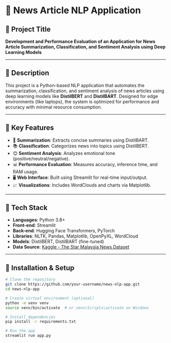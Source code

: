 # 📰 News Article NLP Application

## 🧠 Project Title
**Development and Performance Evaluation of an Application for News Article Summarization, Classification, and Sentiment Analysis using Deep Learning Models**

---

## 📘 Description
This project is a Python-based NLP application that automates the summarization, classification, and sentiment analysis of news articles using deep learning models like **DistilBERT** and **DistilBART**. Designed for edge environments (like laptops), the system is optimized for performance and accuracy with minimal resource consumption.

---

## 🎯 Key Features
- 📝 **Summarization**: Extracts concise summaries using DistilBART.
- 📚 **Classification**: Categorizes news into topics using DistilBERT.
- 😊 **Sentiment Analysis**: Analyzes emotional tone (positive/neutral/negative).
- 📊 **Performance Evaluation**: Measures accuracy, inference time, and RAM usage.
- 🖥️ **Web Interface**: Built using Streamlit for real-time input/output.
- 📈 **Visualizations**: Includes WordClouds and charts via Matplotlib.

---

## 🔧 Tech Stack
- **Languages**: Python 3.8+
- **Front-end**: Streamlit
- **Back-end**: Hugging Face Transformers, PyTorch
- **Libraries**: NLTK, Pandas, Matplotlib, OpenPyXL, WordCloud
- **Models**: DistilBERT, DistilBART (fine-tuned)
- **Data Source**: [Kaggle - The Star Malaysia News Dataset](https://www.kaggle.com/datasets)

---

## 🚀 Installation & Setup
```bash
# Clone the repository
git clone https://github.com/your-username/news-nlp-app.git
cd news-nlp-app

# Create virtual environment (optional)
python -m venv venv
source venv/bin/activate  # or venv\Scripts\activate on Windows

# Install dependencies
pip install -r requirements.txt

# Run the app
streamlit run app.py

